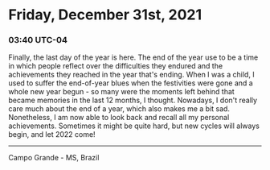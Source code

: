 # Friday, December 31st, 2021

### 03:40 UTC-04

Finally, the last day of the year is here. The end of the year use to be a time
in which people reflect over the difficulties they endured and the achievements
they reached in the year that's ending. When I was a child, I used to suffer the
end-of-year blues when the festivities were gone and a whole new year begun - so
many were the moments left behind that became memories in the last 12 months, I
thought. Nowadays, I don't really care much about the end of a year, which also
makes me a bit sad. Nonetheless, I am now able to look back and recall all my personal
achievements. Sometimes it might be quite hard, but new cycles will always begin,
and let 2022 come!

---

Campo Grande - MS, Brazil
